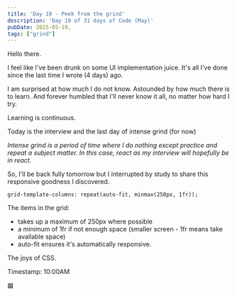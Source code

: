 ```yaml
---
title: 'Day 19 - Peek from the grind'
description: 'Day 19 of 31 days of Code (May)'
pubDate: 2025-05-19,
tags: ["grind"]
---
```


Hello there.

I feel like I've been drunk on some UI implementation juice. It's all I've done since the last time I wrote (4 days) ago.

I am surprised at how much I do not know.
Astounded by how much there is to learn.
And forever humbled that I'll never know it all, no matter how hard I try.

Learning is continuous.

Today is the interview and the last day of intense grind (for now)

_Intense grind is a period of time where I do nothing except practice and repeat a subject matter. In this case, react as my interview will hopefully be in react._

So, I'll be back fully tomorrow but I interrupted by study to share this responsive goodness I discovered.

```
grid-template-columns: repeat(auto-fit, minmax(250px, 1fr));

```

The items in the grid:
- takes up a maximum of 250px where possible
- a minimum of 1fr if not enough space (smaller screen - 1fr means take available space)
- auto-fit ensures it's automatically responsive.

The joys of CSS.

Timestamp: 10:00AM

🟩